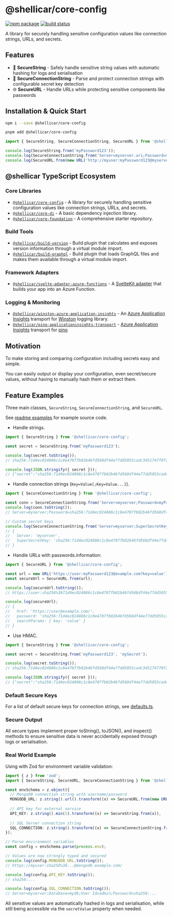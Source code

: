 # @shellicar/core-config

[![npm package](https://img.shields.io/npm/v/@shellicar/core-config.svg)](https://npmjs.com/package/@shellicar/core-config)
[![build status](https://github.com/shellicar/core-config/actions/workflows/node.js.yml/badge.svg)](https://github.com/shellicar/core-config/actions/workflows/node.js.yml)

A library for securely handling sensitive configuration values like connection strings, URLs, and secrets.

## Features

- 🔐 **SecureString** - Safely handle sensitive string values with automatic hashing for logs and serialisation
- 🔗 **SecureConnectionString** - Parse and protect connection strings with configurable secret key detection
- 🌐 **SecureURL** - Handle URLs while protecting sensitive components like passwords

## Installation & Quick Start

```sh
npm i --save @shellicar/core-config
```

```sh
pnpm add @shellicar/core-config
```

```ts
import { SecureString, SecureConnectionString, SecureURL } from '@shellicar/core-config';

console.log(SecureString.from('myPassword123'));
console.log(SecureConnectionString.from('Server=myserver.uri;Password=myPassword123'));
console.log(SecureURL.from(new URL('http://myuser:myPassword123@myserver.uri')));
```

<!-- BEGIN_ECOSYSTEM -->

## @shellicar TypeScript Ecosystem

### Core Libraries

- [`@shellicar/core-config`](https://github.com/shellicar/core-config) - A library for securely handling sensitive configuration values like connection strings, URLs, and secrets.
- [`@shellicar/core-di`](https://github.com/shellicar/core-di) - A basic dependency injection library.
- [`@shellicar/core-foundation`](https://github.com/shellicar/core-foundation) - A comprehensive starter repository.

### Build Tools

- [`@shellicar/build-version`](https://github.com/shellicar/build-version) - Build plugin that calculates and exposes version information through a virtual module import.
- [`@shellicar/build-graphql`](https://github.com/shellicar/build-graphql) - Build plugin that loads GraphQL files and makes them available through a virtual module import.

### Framework Adapters

- [`@shellicar/svelte-adapter-azure-functions`](https://github.com/shellicar/svelte-adapter-azure-functions) - A [SvelteKit adapter](https://kit.svelte.dev/docs/adapters) that builds your app into an Azure Function.

### Logging & Monitoring

- [`@shellicar/winston-azure-application-insights`](https://github.com/shellicar/winston-azure-application-insights) - An [Azure Application Insights](https://azure.microsoft.com/en-us/services/application-insights/) transport for [Winston](https://github.com/winstonjs/winston) logging library.
- [`@shellicar/pino-applicationinsights-transport`](https://github.com/shellicar/pino-applicationinsights-transport) - [Azure Application Insights](https://azure.microsoft.com/en-us/services/application-insights) transport for [pino](https://github.com/pinojs/pino)

<!-- END_ECOSYSTEM -->

## Motivation

To make storing and comparing configuration including secrets easy and simple.

You can easily output or display your configuration, even secret/secure values, without having to manually hash them or extract them.

## Feature Examples

Three main classes, `SecureString`, `SecureConnectionString`, and `SecureURL`.

See [readme examples](./examples/readme/src) for example source code.

- Handle strings.

```typescript
import { SecureString } from '@shellicar/core-config';

const secret = SecureString.from('myPassword123');

console.log(secret.toString()); 
// sha256:71d4ec024886c1c8e4707fb02b46fd568df44e77dd5055cadc3451747f0f2716

console.log(JSON.stringify({ secret }));
// {"secret":"sha256:71d4ec024886c1c8e4707fb02b46fd568df44e77dd5055cadc3451747f0f2716"}
```

- Handle connection strings (`Key=Value[;Key=Value...]`).

```typescript
import { SecureConnectionString } from '@shellicar/core-config';

const conn = SecureConnectionString.from('Server=myserver;Password=myPassword123');
console.log(conn.toString());
// Server=myserver;Password=sha256:71d4ec024886c1c8e4707fb02b46fd568df44e77dd5055cadc3451747f0f2716

// Custom secret keys
console.log(SecureConnectionString.from('Server=myserver;SuperSecretKey=myPassword123', 'SuperSecretKey'));
// {
//   Server: 'myserver',
//   SuperSecretKey: 'sha256:71d4ec024886c1c8e4707fb02b46fd568df44e77dd5055cadc3451747f0f2716'
// }
```

- Handle URLs with passwords.information:

```typescript
import { SecureURL } from '@shellicar/core-config';

const url = new URL('https://user:myPassword123@example.com?key=value');
const secureUrl = SecureURL.from(url);

console.log(secureUrl.toString());
// https://user:sha256%3A71d4ec024886c1c8e4707fb02b46fd568df44e77dd5055cadc3451747f0f2716@example.com/?key=value

console.log(secureUrl);
// {
//   href: 'https://user@example.com/',
//   password: 'sha256:71d4ec024886c1c8e4707fb02b46fd568df44e77dd5055cadc3451747f0f2716',
//   searchParams: { key: 'value' }
// }
```

- Use HMAC.

```ts
import { SecureString } from '@shellicar/core-config';

const secret = SecureString.from('myPassword123', 'mySecret');

console.log(secret.toString()); 
// sha256:71d4ec024886c1c8e4707fb02b46fd568df44e77dd5055cadc3451747f0f2716

console.log(JSON.stringify({ secret }));
// {"secret":"sha256:71d4ec024886c1c8e4707fb02b46fd568df44e77dd5055cadc3451747f0f2716"}
```

### Default Secure Keys

For a list of default secure keys for connection strings, see [defaults.ts](./packages/core-config/src/defaults.ts).

### Secure Output

All secure types implement proper toString(), toJSON(), and inspect() methods to ensure sensitive data is never accidentally exposed through logs or serialisation.

### Real World Example

Using with Zod for environment variable validation:

```typescript
import { z } from 'zod';
import { SecureString, SecureURL, SecureConnectionString } from '@shellicar/core-config';

const envSchema = z.object({
  // MongoDB connection string with username/password
  MONGODB_URL: z.string().url().transform((x) => SecureURL.from(new URL(x))),
  
  // API key for external service
  API_KEY: z.string().min(1).transform((x) => SecureString.from(x)),
  
  // SQL Server connection string
  SQL_CONNECTION: z.string().transform((x) => SecureConnectionString.from(x)),
});

// Parse environment variables
const config = envSchema.parse(process.env);

// Values are now strongly typed and secured
console.log(config.MONGODB_URL.toString());
// https://myuser:sha256%3A...@mongodb.example.com/

console.log(config.API_KEY.toString());
// sha256:...

console.log(config.SQL_CONNECTION.toString());
// Server=myserver;Database=mydb;User Id=admin;Password=sha256:...
```

All sensitive values are automatically hashed in logs and serialisation, while still being accessible via the `secretValue` property when needed.
